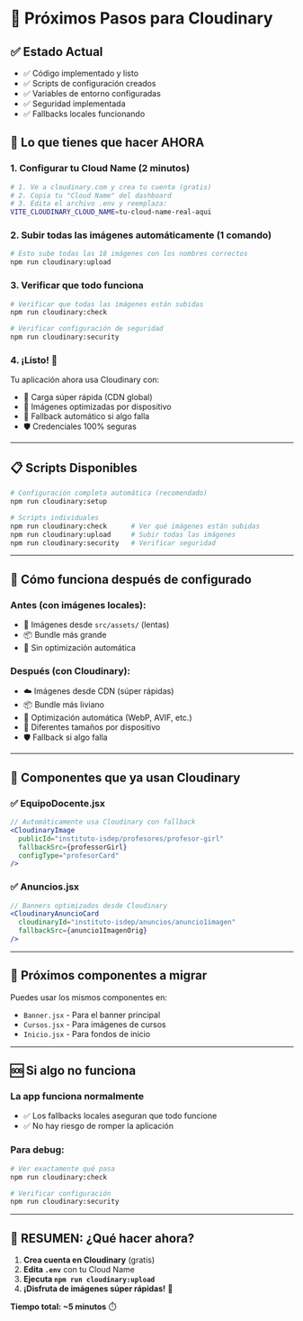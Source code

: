 # 🚀 Próximos Pasos para Cloudinary

## ✅ Estado Actual
- ✅ Código implementado y listo
- ✅ Scripts de configuración creados
- ✅ Variables de entorno configuradas
- ✅ Seguridad implementada
- ✅ Fallbacks locales funcionando

## 🎯 Lo que tienes que hacer AHORA

### 1. **Configurar tu Cloud Name** (2 minutos)
```bash
# 1. Ve a cloudinary.com y crea tu cuenta (gratis)
# 2. Copia tu "Cloud Name" del dashboard
# 3. Edita el archivo .env y reemplaza:
VITE_CLOUDINARY_CLOUD_NAME=tu-cloud-name-real-aqui
```

### 2. **Subir todas las imágenes automáticamente** (1 comando)
```bash
# Esto sube todas las 18 imágenes con los nombres correctos
npm run cloudinary:upload
```

### 3. **Verificar que todo funciona**
```bash
# Verificar que todas las imágenes están subidas
npm run cloudinary:check

# Verificar configuración de seguridad
npm run cloudinary:security
```

### 4. **¡Listo!** 🎉
Tu aplicación ahora usa Cloudinary con:
- 🚀 Carga súper rápida (CDN global)
- 📱 Imágenes optimizadas por dispositivo
- 🔄 Fallback automático si algo falla
- 🛡️ Credenciales 100% seguras

---

## 📋 Scripts Disponibles

```bash
# Configuración completa automática (recomendado)
npm run cloudinary:setup

# Scripts individuales
npm run cloudinary:check      # Ver qué imágenes están subidas
npm run cloudinary:upload     # Subir todas las imágenes
npm run cloudinary:security   # Verificar seguridad
```

---

## 🔄 Cómo funciona después de configurado

### Antes (con imágenes locales):
- 📁 Imágenes desde `src/assets/` (lentas)
- 📦 Bundle más grande
- 🐌 Sin optimización automática

### Después (con Cloudinary):
- ☁️ Imágenes desde CDN (súper rápidas)
- 📦 Bundle más liviano
- 🚀 Optimización automática (WebP, AVIF, etc.)
- 📱 Diferentes tamaños por dispositivo
- 🛡️ Fallback si algo falla

---

## 🎨 Componentes que ya usan Cloudinary

### ✅ EquipoDocente.jsx
```jsx
// Automáticamente usa Cloudinary con fallback
<CloudinaryImage
  publicId="instituto-isdep/profesores/profesor-girl"
  fallbackSrc={professorGirl}
  configType="profesorCard"
/>
```

### ✅ Anuncios.jsx
```jsx
// Banners optimizados desde Cloudinary
<CloudinaryAnuncioCard
  cloudinaryId="instituto-isdep/anuncios/anuncio1imagen"
  fallbackSrc={anuncio1ImagenOrig}
/>
```

---

## 🔮 Próximos componentes a migrar

Puedes usar los mismos componentes en:
- `Banner.jsx` - Para el banner principal
- `Cursos.jsx` - Para imágenes de cursos
- `Inicio.jsx` - Para fondos de inicio

---

## 🆘 Si algo no funciona

### La app funciona normalmente
- ✅ Los fallbacks locales aseguran que todo funcione
- ✅ No hay riesgo de romper la aplicación

### Para debug:
```bash
# Ver exactamente qué pasa
npm run cloudinary:check

# Verificar configuración
npm run cloudinary:security
```

---

## 🎯 RESUMEN: ¿Qué hacer ahora?

1. **Crea cuenta en Cloudinary** (gratis)
2. **Edita `.env`** con tu Cloud Name
3. **Ejecuta `npm run cloudinary:upload`**
4. **¡Disfruta de imágenes súper rápidas!** 🚀

**Tiempo total: ~5 minutos** ⏱️